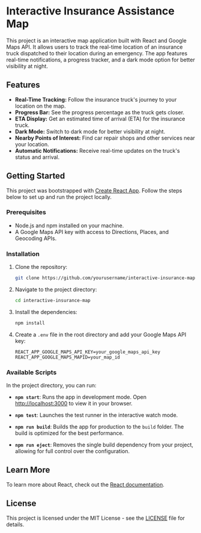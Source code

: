 # Interactive Insurance Assistance Map

This project is an interactive map application built with React and Google Maps API. It allows users to track the real-time location of an insurance truck dispatched to their location during an emergency. The app features real-time notifications, a progress tracker, and a dark mode option for better visibility at night.

## Features

- **Real-Time Tracking:** Follow the insurance truck's journey to your location on the map.
- **Progress Bar:** See the progress percentage as the truck gets closer.
- **ETA Display:** Get an estimated time of arrival (ETA) for the insurance truck.
- **Dark Mode:** Switch to dark mode for better visibility at night.
- **Nearby Points of Interest:** Find car repair shops and other services near your location.
- **Automatic Notifications:** Receive real-time updates on the truck's status and arrival.

## Getting Started

This project was bootstrapped with [Create React App](https://github.com/facebook/create-react-app). Follow the steps below to set up and run the project locally.

### Prerequisites

- Node.js and npm installed on your machine.
- A Google Maps API key with access to Directions, Places, and Geocoding APIs.

### Installation

1. Clone the repository:
   ```bash
   git clone https://github.com/yourusername/interactive-insurance-map.git
   ```
2. Navigate to the project directory:
   ```bash
   cd interactive-insurance-map
   ```
3. Install the dependencies:
   ```bash
   npm install
   ```
4. Create a `.env` file in the root directory and add your Google Maps API key:
   ```plaintext
   REACT_APP_GOOGLE_MAPS_API_KEY=your_google_maps_api_key
   REACT_APP_GOOGLE_MAPS_MAPID=your_map_id
   ```

### Available Scripts

In the project directory, you can run:

- **`npm start`**: Runs the app in development mode. Open [http://localhost:3000](http://localhost:3000) to view it in your browser.

- **`npm test`**: Launches the test runner in the interactive watch mode.

- **`npm run build`**: Builds the app for production to the `build` folder. The build is optimized for the best performance.

- **`npm run eject`**: Removes the single build dependency from your project, allowing for full control over the configuration.

## Learn More

To learn more about React, check out the [React documentation](https://reactjs.org/).

## License

This project is licensed under the MIT License - see the [LICENSE](LICENSE) file for details.

